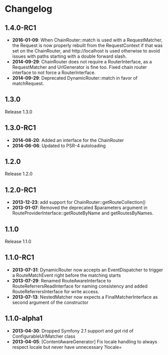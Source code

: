 Changelog
=========

1.4.0-RC1
---------

* **2016-01-09**: When ChainRouter::match is used with a RequestMatcher, the
  Request is now properly rebuilt from the RequestContext if that was set on
  the ChainRouter, and http://localhost is used otherwise to avoid issues with
  paths starting with a double forward slash.
* **2014-09-29**: ChainRouter does not require a RouterInterface, as a
  RequestMatcher and UrlGenerator is fine too. Fixed chain router interface to
  not force a RouterInterface.
* **2014-09-29**: Deprecated DynamicRouter::match in favor of matchRequest.

1.3.0
-----

Release 1.3.0

1.3.0-RC1
---------

* **2014-08-20**: Added an interface for the ChainRouter
* **2014-06-06**: Updated to PSR-4 autoloading

1.2.0
-----

Release 1.2.0

1.2.0-RC1
---------

* **2013-12-23**: add support for ChainRouter::getRouteCollection()
* **2013-01-07**: Removed the deprecated $parameters argument in
  RouteProviderInterface::getRouteByName and getRoutesByNames.

1.1.0
-----

Release 1.1.0

1.1.0-RC1
---------

* **2013-07-31**: DynamicRouter now accepts an EventDispatcher to trigger a
  RouteMatchEvent right before the matching starts
* **2013-07-29**: Renamed RouteAwareInterface to RouteReferrersReadInterface
  for naming consistency and added RouteReferrersInterface for write access.
* **2013-07-13**: NestedMatcher now expects a FinalMatcherInterface as second
  argument of the constructor

1.1.0-alpha1
------------

* **2013-04-30**: Dropped Symfony 2.1 support and got rid of
  ConfigurableUrlMatcher class
* **2013-04-05**: [ContentAwareGenerator] Fix locale handling to always respect
  locale but never have unnecessary ?locale=
